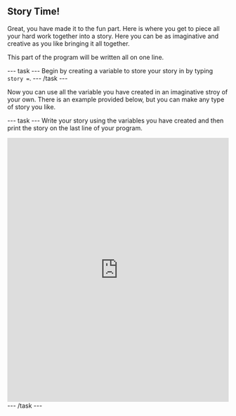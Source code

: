 ## Story Time!

Great, you have made it to the fun part. Here is where you get to piece all your hard work together into a story. Here you can be as imaginative and creative as you like bringing it all together.

This part of the program will be written all on one line.

--- task ---
Begin by creating a variable to store your story in by typing `story =`.
--- /task ---

Now you can use all the variable you have created in an imaginative stroy of your own. There is an example provided below, but you can make any type of story you like.

--- task ---
Write your story using the variables you have created and then print the story on the last line of your program.

<iframe src="https://trinket.io/embed/python/904db1ae15" width="100%" height="600" frameborder="0" marginwidth="0" marginheight="0" allowfullscreen></iframe>
--- /task ---




